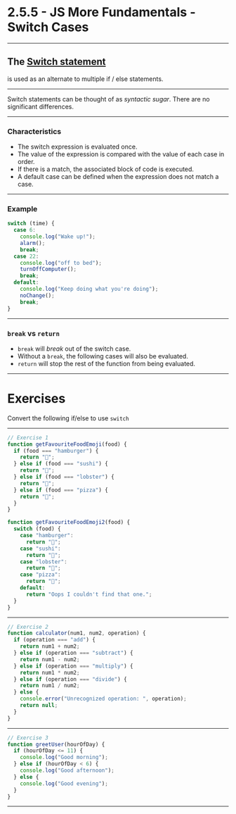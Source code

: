 # 2.5.5 - JS More Fundamentals - Switch Cases

---

## The [Switch statement](https://love2dev.com/blog/javascript-switch-statement/)

is used as an alternate to multiple if / else statements.

---

Switch statements can be thought of as _syntactic sugar_. There are no significant differences.

---

### Characteristics

- The switch expression is evaluated once.
- The value of the expression is compared with the value of each case in order.
- If there is a match, the associated block of code is executed.
- A default case can be defined when the expression does not match a case.

---

### Example

```js
switch (time) {
  case 6:
    console.log("Wake up!");
    alarm();
    break;
  case 22:
    console.log("off to bed");
    turnOffComputer();
    break;
  default:
    console.log("Keep doing what you're doing");
    noChange();
    break;
}
```

---

### `break` vs `return`

- `break` will _break_ out of the switch case.
- Without a `break`, the following cases will also be evaluated.
- `return` will stop the rest of the function from being evaluated.

---

# Exercises

Convert the following if/else to use `switch`

---

```js
// Exercise 1
function getFavouriteFoodEmoji(food) {
  if (food === "hamburger") {
    return "🍔";
  } else if (food === "sushi") {
    return "🍣";
  } else if (food === "lobster") {
    return "🦞";
  } else if (food === "pizza") {
    return "🍕";
  }
}

function getFavouriteFoodEmoji2(food) {
  switch (food) {
    case "hamburger":
      return "🍔";
    case "sushi":
      return "🍣";
    case "lobster":
      return "🦞";
    case "pizza":
      return "🍕";
    default:
      return "Oops I couldn't find that one.";
  }
}
```

---

```js
// Exercise 2
function calculator(num1, num2, operation) {
  if (operation === "add") {
    return num1 + num2;
  } else if (operation === "subtract") {
    return num1 - num2;
  } else if (operation === "multiply") {
    return num1 * num2;
  } else if (operation === "divide") {
    return num1 / num2;
  } else {
    console.error("Unrecognized operation: ", operation);
    return null;
  }
}
```

---

```js
// Exercise 3
function greetUser(hourOfDay) {
  if (hourOfDay <= 11) {
    console.log("Good morning");
  } else if (hourOfDay < 6) {
    console.log("Good afternoon");
  } else {
    console.log("Good evening");
  }
}
```

---
